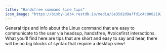 ```yaml
---
title: "Handsfree command line tips"
icon_image: "https://bixby-1d34.restdb.io/media/5e35d2d9a7fd1c4c0002192c"
---
```

General tips and info about the Linux command that are easy to communicate to the user via headsup, handsfree, #voicefirst interactions. What you'll find here are tips that are short and easy to say and hear, there will be no big blocks of syntax that require a desktop view!